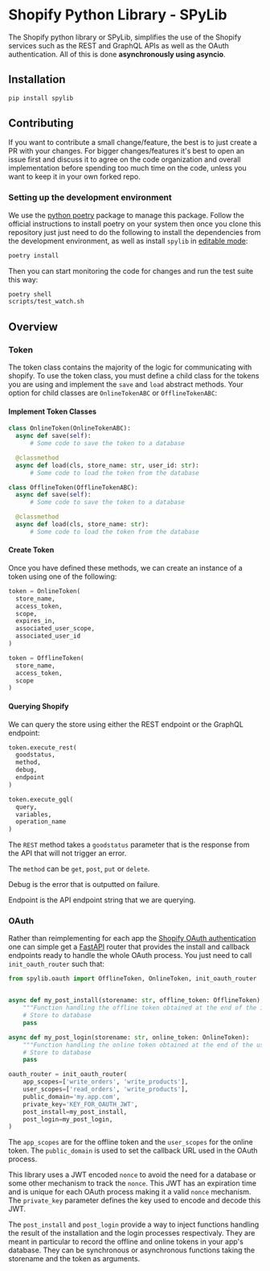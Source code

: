# Shopify Python Library - SPyLib

The Shopify python library or SPyLib, simplifies the use of the Shopify
services such as the REST and GraphQL APIs as well as the OAuth authentication.
All of this is done **asynchronously using asyncio**.

## Installation

```bash
pip install spylib
```

## Contributing

If you want to contribute a small change/feature, the best is to just create a PR with
your changes.
For bigger changes/features it's best to open an issue first and discuss it to agree
on the code organization and overall implementation before spending too much time on
the code, unless you want to keep it in your own forked repo.

### Setting up the development environment

We use the [python poetry](https://python-poetry.org/) package to manage this package.
Follow the official instructions to install poetry on your system then once you clone
this repository just just need to do the following to install the dependencies from
the development environment, as well as install `spylib` in
[editable mode](https://pip.pypa.io/en/stable/cli/pip_install/#install-editable):
```bash
poetry install
```

Then you can start monitoring the code for changes and run the test suite this way:
```bash
poetry shell
scripts/test_watch.sh
```


## Overview

### Token

The token class contains the majority of the logic for communicating with shopify.
To use the token class, you must define a child class for the tokens you are using 
and implement the `save` and `load` abstract methods. Your option for child classes 
are `OnlineTokenABC` or `OfflineTokenABC`:

#### Implement Token Classes 

```python
class OnlineToken(OnlineTokenABC):
  async def save(self):
      # Some code to save the token to a database

  @classmethod
  async def load(cls, store_name: str, user_id: str):
      # Some code to load the token from the database

class OfflineToken(OfflineTokenABC):
  async def save(self):
      # Some code to save the token to a database

  @classmethod
  async def load(cls, store_name: str):
      # Some code to load the token from the database
```

#### Create Token

Once you have defined these methods, we can create an instance of a token using
one of the following:

```python
token = OnlineToken(
  store_name,
  access_token,
  scope,
  expires_in,
  associated_user_scope,
  associated_user_id
)

token = OfflineToken(
  store_name,
  access_token,
  scope
)
```

#### Querying Shopify

We can query the store using either the REST endpoint or the GraphQL endpoint:

```python
token.execute_rest(
  goodstatus,
  method,
  debug,
  endpoint
)

token.execute_gql(
  query,
  variables,
  operation_name
)
```

The `REST` method takes a `goodstatus` parameter that is the response from the API
that will not trigger an error.

The `method` can be `get`, `post`, `put` or `delete`.

Debug is the error that is outputted on failure.

Endpoint is the API endpoint string that we are querying.

### OAuth

Rather than reimplementing for each app the
[Shopify OAuth authentication](https://shopify.dev/tutorials/authenticate-with-oauth)
one can simple get a [FastAPI](https://fastapi.tiangolo.com/) router that provides
the install and callback endpoints ready to handle the whole OAuth process.
You just need to call `init_oauth_router` such that:

```python
from spylib.oauth import OfflineToken, OnlineToken, init_oauth_router


async def my_post_install(storename: str, offline_token: OfflineToken):
    """Function handling the offline token obtained at the end of the installation"""
    # Store to database
    pass

async def my_post_login(storename: str, online_token: OnlineToken):
    """Function handling the online token obtained at the end of the user login"""
    # Store to database
    pass

oauth_router = init_oauth_router(
    app_scopes=['write_orders', 'write_products'],
    user_scopes=['read_orders', 'write_products'],
    public_domain='my.app.com',
    private_key='KEY_FOR_OAUTH_JWT',
    post_install=my_post_install,
    post_login=my_post_login,
)
```

The `app_scopes` are for the offline token and the `user_scopes` for the online token.
The `public_domain` is used to set the callback URL used in the OAuth process.

This library uses a JWT encoded `nonce` to avoid the need for a database or some other
mechanism to track the `nonce`. This JWT has an expiration time and is unique for each
OAuth process making it a valid `nonce` mechanism.
The `private_key` parameter defines the key used to encode and decode this JWT.

The `post_install` and `post_login` provide a way to inject functions handling the
result of the installation and the login processes respectivaly. They are meant in 
particular to record the offline and online tokens in your app's database.
They can be synchronous or asynchronous functions taking the storename and the token
as arguments.
```
